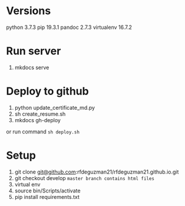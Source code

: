 # Versions
python 3.7.3
pip 19.3.1
pandoc 2.7.3
virtualenv 16.7.2


# Run server
1. mkdocs serve


# Deploy to github
1. python update_certificate_md.py
2. sh create_resume.sh
3. mkdocs gh-deploy

or run command `sh deploy.sh`


# Setup
1. git clone git@github.com:rfdeguzman21/rfdeguzman21.github.io.git
2. git checkout develop `master branch contains html files`
3. virtual env
4. source bin/Scripts/activate
5. pip install requirements.txt

